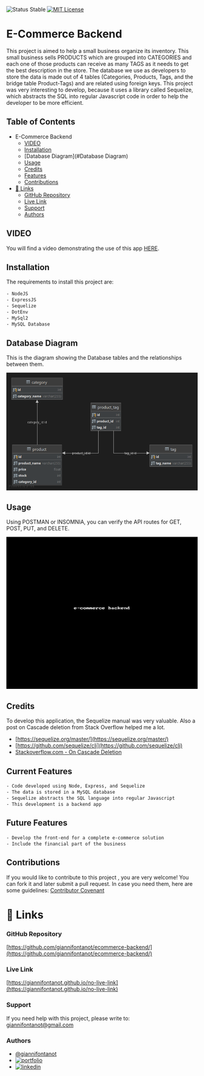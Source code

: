 
![Status Stable](https://img.shields.io/badge/Status-Stable-blue)
[![MIT License](https://img.shields.io/badge/License-MIT%20License-brightgreen)](https://github.com/tterb/atomic-design-ui/blob/master/LICENSEs)
# E-Commerce Backend
This project is aimed to help a small business organize its inventory. This small business sells PRODUCTS which are 
grouped into CATEGORIES and each one of those products can receive as many TAGS as it needs to get the best 
description in the store. The database we use as developers to store the data is made out of 4 tables (Categories, Products, Tags, and the bridge table Product-Tags) and are related using foreign keys. This project was very interesting to develop, because it uses a library called Sequelize, which abstracts the SQL into regular Javascript code in order to help the developer to be more efficient.  
## Table of Contents
- E-Commerce Backend
	* [VIDEO](#VIDEO)
	* [Installation](#installation)
	* [Database Diagram](#Database Diagram)	  
	* [Usage](#usage)
	* [Credits](#credits)
	* [Features](#features)
	* [Contributions](#contributions)
- [🔗 Links](#---links)
	+ [GitHub Repository](#github-repository)
	+ [Live Link](#live-link)
	+ [Support](#support)
	+ [Authors](#authors)

## VIDEO
You will find a video demonstrating the use of this app [HERE](https://vimeo.com/587640028).
## Installation
The requirements to install this project are: 
`````````
- NodeJS 
- ExpressJS 
- Sequelize 
- DotEnv 
- MySql2 
- MySQL Database
`````````
## Database Diagram
This is the diagram showing the Database tables and the relationships between them.

![e_commerce_db.png](e_commerce_db.png)

## Usage
Using POSTMAN or INSOMNIA, you can verify the API routes for GET, POST, PUT, and DELETE.

![e-commerce.gif](e-commerce.gif)
## Credits
To develop this application, the Sequelize manual was very valuable. Also a post on Cascade deletion from Stack 
Overflow helped me a lot.
 - [https://sequelize.org/master/](https://sequelize.org/master/)
 - [https://github.com/sequelize/cli](https://github.com/sequelize/cli)
 - [Stackoverflow.com - On Cascade Deletion](https://stackoverflow.com/questions/23128816/sequelize-js-ondelete-cascade-is-not-deleting-records-sequelize)

## Current Features
````````````````````````
- Code developed using Node, Express, and Sequelize
- The data is stored in a MySQL database
- Sequelize abstracts the SQL language into regular Javascript
- This development is a backend app
````````````````````````
## Future Features
````````````````````````
- Develop the front-end for a complete e-commerce solution
- Include the financial part of the business
````````````````````````
## Contributions
If you would like to contribute to this project , you are very welcome! You can fork it and later submit a pull request. 
In case you need them, here are some guidelines: [Contributor Covenant](https://www.contributor-covenant.org/)
# 🔗 Links
### GitHub Repository
[https://github.com/giannifontanot/ecommerce-backend/](https://github.com/giannifontanot/ecommerce-backend/)
### Live Link
[https://giannifontanot.github.io/no-live-link](https://giannifontanot.github.io/no-live-link)
### Support
If you need help with this project, please write to: [giannifontanot@gmail.com](https://mailto:giannifontanot@gmail.com)
### Authors
 - [@giannifontanot](https://www.github.com/giannifontanot)
 - [![portfolio](https://img.shields.io/badge/my_portfolio-000?style=for-the-badge&logo=ko-fi&logoColor=white)](https://giannifontanot.github.io/portfolio/)
 - [![linkedin](https://img.shields.io/badge/linkedin-0A66C2?style=for-the-badge&logo=linkedin&logoColor=white)](https://www.linkedin.com/in/gianni-fontanot/)